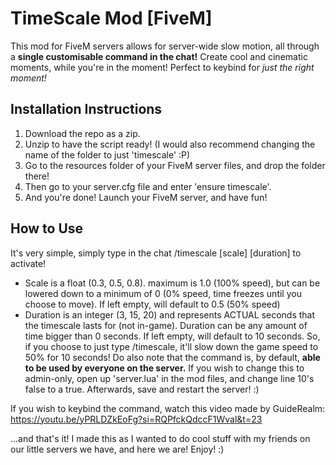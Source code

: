 # TimeScale Mod [FiveM]
This mod for FiveM servers allows for server-wide slow motion, all through a **single customisable command in the chat!**
Create cool and cinematic moments, while you're in the moment! Perfect to keybind for *just the right moment!*

## Installation Instructions
1. Download the repo as a zip.
2. Unzip to have the script ready! (I would also recommend changing the name of the folder to just 'timescale' :P)
3. Go to the resources folder of your FiveM server files, and drop the folder there!
4. Then go to your server.cfg file and enter 'ensure timescale'.
5. And you're done! Launch your FiveM server, and have fun!

## How to Use
It's very simple, simply type in the chat /timescale [scale] [duration] to activate!
- Scale is a float (0.3, 0.5, 0.8). maximum is 1.0 (100% speed), but can be lowered down to a minimum of 0 (0% speed, time freezes until you choose to move). If left empty, will default to 0.5 (50% speed)
- Duration is an integer (3, 15, 20) and represents ACTUAL seconds that the timescale lasts for (not in-game). Duration can be any amount of time bigger than 0 seconds. If left empty, will default to 10 seconds.
So, if you choose to just type /timescale, it'll slow down the game speed to 50% for 10 seconds!
Do also note that the command is, by default, **able to be used by everyone on the server.** If you wish to change this to admin-only, open up 'server.lua' in the mod files, and change line 10's false to a true. Afterwards, save and restart the server! :)

If you wish to keybind the command, watch this video made by GuideRealm: https://youtu.be/yPRLDZkEoFg?si=RQPfckQdccF1Wval&t=23

...and that's it! I made this as I wanted to do cool stuff with my friends on our little servers we have, and here we are! Enjoy! :)

